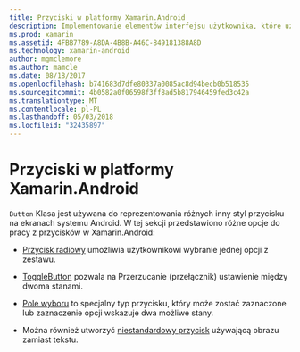 ```yaml
---
title: Przyciski w platformy Xamarin.Android
description: Implementowanie elementów interfejsu użytkownika, które użytkownik naciska do wykonywania akcji
ms.prod: xamarin
ms.assetid: 4FBB7789-A8DA-4B8B-A46C-849181388A8D
ms.technology: xamarin-android
author: mgmclemore
ms.author: mamcle
ms.date: 08/18/2017
ms.openlocfilehash: b741683d7dfe80337a0085ac8d94becb0b518535
ms.sourcegitcommit: 4b0582a0f06598f3ff8ad5b817946459fed3c42a
ms.translationtype: MT
ms.contentlocale: pl-PL
ms.lasthandoff: 05/03/2018
ms.locfileid: "32435897"
---
```

# <a name="buttons-in-xamarinandroid"></a>Przyciski w platformy Xamarin.Android

`Button` Klasa jest używana do reprezentowania różnych inny styl przycisku na ekranach systemu Android. W tej sekcji przedstawiono różne opcje do pracy z przycisków w Xamarin.Android:

-   [Przycisk radiowy](~/android/user-interface/controls/buttons/radio-button.md) umożliwia użytkownikowi wybranie jednej opcji z zestawu.

-   [ToggleButton](~/android/user-interface/controls/buttons/toggle-button.md) pozwala na Przerzucanie (przełącznik) ustawienie między dwoma stanami.

-   [Pole wyboru](~/android/user-interface/controls/buttons/check-box.md) to specjalny typ przycisku, który może zostać zaznaczone lub zaznaczenie opcji wskazuje dwa możliwe stany.

-   Można również utworzyć [niestandardowy przycisk](~/android/user-interface/controls/buttons/custom-button.md) używającą obrazu zamiast tekstu.
